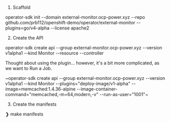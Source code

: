 1. Scaffold

operator-sdk init --domain external-monitor.ocp-power.xyz --repo github.com/prb112/openshift-demo/operator/external-monitor --plugins=go/v4-alpha --license apache2

2. Create the API 

operator-sdk create api --group external-monitor.ocp-power.xyz --version v1alpha1 --kind Monitor --resource --controller

Thought about using the plugin... however, it's a bit more complicated, as we want to Run a Job. 

~operator-sdk create api --group external-monitor.ocp-power.xyz --version v1alpha1 --kind Monitor --plugins="deploy-image/v1-alpha" --image=memcached:1.4.36-alpine --image-container-command="memcached,-m=64,modern,-v" --run-as-user="1001"~

3. Create the manifests

❯ make manifests

